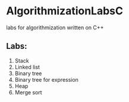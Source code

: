 # AlgorithmizationLabsC
labs for algorithmization written on C++

## Labs:
1. Stack
2. Linked list
3. Binary tree
4. Binary tree for expression
5. Heap
6. Merge sort
